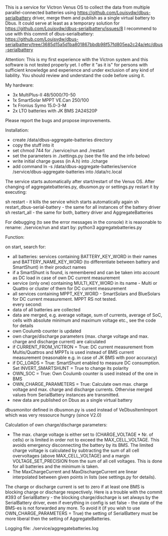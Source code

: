This is a service for Victron Venus OS to collect the data from multiple parallel-connected batteries using https://github.com/Louisvdw/dbus-serialbattery driver, merge them and publish as a single virtual battery to Dbus. 
It could serve at least as a temporary solution for https://github.com/Louisvdw/dbus-serialbattery/issues/8
I recommend to use with this commit of dbus-serialbattery: https://github.com/Louisvdw/dbus-serialbattery/tree/3685d15a5d1ba801867bbdb98f57fd805ea2c24a/etc/dbus-serialbattery 

Attention: This is my first experience with the Victron system and this software is not tested properly yet. I offer it "as it is" for persons with sufficient knowledge and experience and under exclusion of any kind of liability. You should review and understand the code before using it. 

My hardware:
- 3x MultiPlus-II 48/5000/70-50
- 1x SmartSolar MPPT VE.Can 250/100
- 1x Fronius Symo 15.0-3-M
- 2x LTO batteries with JK BMS 2A24S20P

Please report the bugs and propose improvements.

Installation:
- create /data/dbus-aggregate-batteries directory
- copy the stuff into it
- set chmod 744 for ./service/run and ./restart
- set the parameters in ./settings.py (see the file and the info below)
- write initial charge guess (in A.h) into ./charge
- add command ln -s /data/dbus-aggregate-batteries/service /service/dbus-aggregate-batteries into /data/rc.local 

The service starts automatically after start/restart of the Venus OS. After changing of aggregatebatteries.py, dbusmon.py or settings.py restart it by executing:

sh restart - it kills the service which starts automatically again
sh restart_dbus-serial-battery - the same for all instances of the battery driver
sh restart_all - the same for both, battery driver and AggregateBatteries

For debugging (to see the error messages in the console) it is reasonable to rename: ./service/run and start by: python3 aggregatebatteries.py

Function:

on start, search for:
- all batteries: services containing BATTERY_KEY_WORD in their names and BATTERY_NAME_KEY_WORD (to differentiate between battery and SmartShunt) in their product names
- if a SmartShunt is found, is remembered and can be taken into account as DC load in case of own DC current measurement
- service (only one) containing MULTI_KEY_WORD in its name - Multi or Quattro or cluster of them for DC current measurement
- all services containing MPPT_KEY_WORD - SmartSolars and BlueSolars for DC current measurement. MPPT RS not tested.	
every second:
- data of all batteries are collected
- data are merged, e.g. average voltage, sum of currents, average of SoC, cells with absolute minimum and maximum voltage etc., see the code for details
- own Coulumb counter is updated
- own charge/discharge parameters (max. charge voltage and max. charge and discharge current) are calculated
- if CURRENT_FROM_VICTRON = True: DC current measurement from Multis/Quattros and MPPTs is used instead of BMS current measurement (reasonable e.g. in case of JK BMS with poor accuracy)
- if DC_LOADS = True: SmartShunt enabled to measure DC consumption. Set INVERT_SMARTSHUNT = True to change its polarity
- OWN_SOC = True: Own Coulumb counter is used instead of the one in BMS
- OWN_CHARGE_PARAMETERS = True: Calculate own max. charge voltage and max. charge and discharge currents. Othervise merged values from SerialBattery instances are transmitted.	
- new data are published on Dbus as a single virtual battery

dbusmonitor defined in dbusmon.py is used instead of VeDbusItemImport which was very ressource hungry (since V2.0)	
	
Calculation of own charge/discharge parameters:
	
- The max. charge voltage is either set to (CHARGE_VOLTAGE * Nr. of cells) or is limited in order not to exceed the MAX_CELL_VOLTAGE. This avoids emergency disconnecting the battery by its BMS. The limited charge voltage is calculated by subtracting the sum of all cell overvoltages (above MAX_CELL_VOLTAGE) and a margin VOLTAGE_SET_PRECISION from the sum of all cell voltages. This is done for all batteries and the minimum is taken.    	
- The MaxChargeCurrent and MaxDischargeCurrent are linear interpolated between given points in lists (see settings.py for details).

The charge or discharge current is set to zero if at least one BMS is blocking charge or discharge respectively. Here is a trouble with the commit #393 of SerialBattery - the blocking charge/discharge is set always by the SerialBattery driver, even if everything in config is set false - the state of the BMS-es is not forwarded any more. To avoid it (if you wish to use OWN_CHARGE_PARAMETERS = True) the setting of SerialBattery must be more liberal then the setting of AggregateBatteries.

Logging file:
./service/aggregatebatteries.log	

